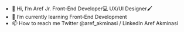 - 👋 Hi, I’m Aref Jr. Front-End Developer💻 UX/UI Designer🖌
- 🌱 I’m currently learning Front-End Development 
- 📫 How to reach me Twitter @aref_akminasi / LinkedIn Aref Akminasi

<!---
aref-akminasi/aref-akminasi is a ✨ special ✨ repository because its `README.md` (this file) appears on your GitHub profile.
You can click the Preview link to take a look at your changes.
--->
